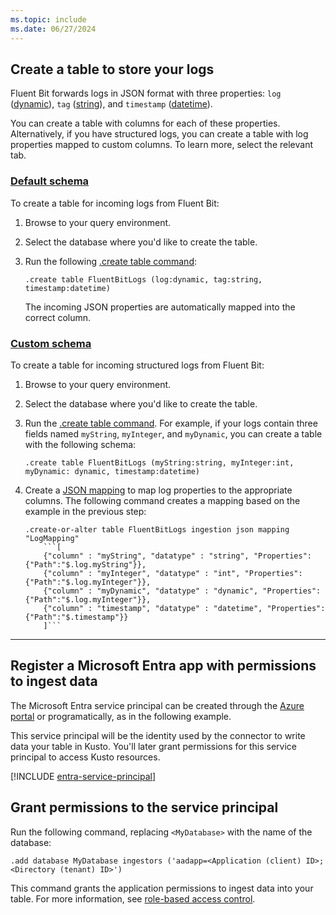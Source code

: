 ```yaml
---
ms.topic: include
ms.date: 06/27/2024
---
```

## Create a table to store your logs

Fluent Bit forwards logs in JSON format with three properties: `log` ([dynamic](../../kusto/query/scalar-data-types/dynamic.md)), `tag` ([string](../../kusto/query/scalar-data-types/string.md)), and `timestamp` ([datetime](../../kusto/query/scalar-data-types/datetime.md)).

You can create a table with columns for each of these properties. Alternatively, if you have structured logs, you can create a table with log properties mapped to custom columns. To learn more, select the relevant tab.

### [Default schema](#tab/default)

To create a table for incoming logs from Fluent Bit:

1. Browse to your query environment.
1. Select the database where you'd like to create the table.
1. Run the following [.create table command](../../kusto/management/create-table-command.md):

    ```kusto
    .create table FluentBitLogs (log:dynamic, tag:string, timestamp:datetime)
    ```

   The incoming JSON properties are automatically mapped into the correct column.
    
### [Custom schema](#tab/custom)

To create a table for incoming structured logs from Fluent Bit:

1. Browse to your query environment.
1. Select the database where you'd like to create the table.
1. Run the [.create table command](../../kusto/management/create-table-command.md). For example, if your logs contain three fields named `myString`, `myInteger`, and `myDynamic`, you can create a table with the following schema:

    ```kusto
    .create table FluentBitLogs (myString:string, myInteger:int, myDynamic: dynamic, timestamp:datetime)
    ```

1. Create a [JSON mapping](../../kusto/management/mappings.md) to map log properties to the appropriate columns. The following command creates a mapping based on the example in the previous step:

    ```kusto
    .create-or-alter table FluentBitLogs ingestion json mapping "LogMapping" 
        ```[
        {"column" : "myString", "datatype" : "string", "Properties":{"Path":"$.log.myString"}},
        {"column" : "myInteger", "datatype" : "int", "Properties":{"Path":"$.log.myInteger"}}, 
        {"column" : "myDynamic", "datatype" : "dynamic", "Properties":{"Path":"$.log.myInteger"}}, 
        {"column" : "timestamp", "datatype" : "datetime", "Properties":{"Path":"$.timestamp"}} 
        ]```
    ```

---

## Register a Microsoft Entra app with permissions to ingest data

The Microsoft Entra service principal can be created through the [Azure portal](/azure/active-directory/develop/howto-create-service-principal-portal) or programatically, as in the following example.

This service principal will be the identity used by the connector to write data your table in Kusto. You'll later grant permissions for this service principal to access Kusto resources.

[!INCLUDE [entra-service-principal](../entra-service-principal.md)]


## Grant permissions to the service principal

Run the following command, replacing `<MyDatabase>` with the name of the database:

```kusto
.add database MyDatabase ingestors ('aadapp=<Application (client) ID>;<Directory (tenant) ID>')
```

This command grants the application permissions to ingest data into your table. For more information, see [role-based access control](../../kusto/access-control/role-based-access-control.md).

